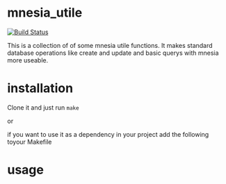 # mnesia_utile
[![Build Status](https://travis-ci.org/gregormey/mnesia_utile.svg?branch=master)](http://travis-ci.org/regormey/mnesia_utile)

This is a collection of of some mnesia utile functions. It makes standard database operations like create and update and basic querys with mnesia more useable.

# installation
Clone it and just run `make` 

or

if you want to use it as a dependency in your project add the following toyour Makefile


# usage


